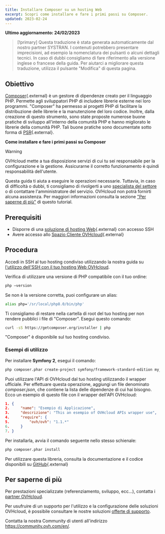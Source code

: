 ```yaml
---
title: Installare Composer su un hosting Web
excerpt: Scopri come installare e fare i primi passi su Composer.
updated: 2023-02-24
---
```


**Ultimo aggiornamento: 24/02/2023**

> [!primary]
> Questa traduzione è stata generata automaticamente dal nostro partner SYSTRAN. I contenuti potrebbero presentare imprecisioni, ad esempio la nomenclatura dei pulsanti o alcuni dettagli tecnici. In caso di dubbi consigliamo di fare riferimento alla versione inglese o francese della guida. Per aiutarci a migliorare questa traduzione, utilizza il pulsante "Modifica" di questa pagina.
>

## Obiettivo

[Composer](https://getcomposer.org/){.external} è un gestore di dipendenze creato per il linguaggio PHP. Permette agli sviluppatori PHP di includere librerie esterne nei loro programmi. "Composer" ha permesso ai progetti PHP di facilitare la distribuzione delle librerie e la manutenzione del loro codice. Inoltre, dalla creazione di questo strumento, sono state proposte numerose buone pratiche di sviluppo all'interno della comunità PHP e hanno migliorato le librerie della comunità PHP. Tali buone pratiche sono documentate sotto forma di [PSR](http://www.php-fig.org/){.external}.

**Come installare e fare i primi passi su Composer**

> [!warning]
>
> OVHcloud mette a tua disposizione servizi di cui tu sei responsabile per la configurazione e la gestione. Assicurarne il corretto funzionamento è quindi responsabilità dell'utente.
> 
> Questa guida ti aiuta a eseguire le operazioni necessarie. Tuttavia, in caso di difficoltà o dubbi, ti consigliamo di rivolgerti a uno [specialista del settore](https://partner.ovhcloud.com/it/) o di contattare l'amministratore del servizio. OVHcloud non potrà fornirti alcuna assistenza. Per maggiori informazioni consulta la sezione ["Per saperne di più"](#go-further) di questo tutorial.
> 

## Prerequisiti

- Disporre di una [soluzione di hosting Web](https://www.ovhcloud.com/it/web-hosting/){.external} con accesso SSH
- Avere accesso allo [Spazio Cliente OVHcloud](https://www.ovh.com/auth/?action=gotomanager&from=https://www.ovh.it/&ovhSubsidiary=it){.external}

## Procedura

Accedi in SSH al tuo hosting condiviso utilizzando la nostra guida su [l'utilizzo dell'SSH con il tuo hosting Web OVHcloud](/pages/web/hosting/ssh_on_webhosting).

Verifica di utilizzare una versione di PHP compatibile con il tuo ordine:

```bash
php —version
```

Se non è la versione corretta, puoi configurare un alias:

```bash
alias php='/sr/local/php8.0/bin/php'
```

Ti consigliamo di restare nella cartella di root del tuo hosting per non rendere pubblici i file di "Composer". Esegui questo comando:

```bash
curl -sS https://getcomposer.org/installer | php
```

"Composer" è disponibile sul tuo hosting condiviso.

### Esempi di utilizzo

Per installare **Symfony 2**, esegui il comando:

```bash
php composer.phar create-project symfony/framework-standard-edition my_project_name "2.7*"
```

Puoi utilizzare l'API di OVHcloud dal tuo hosting utilizzando il wrapper ufficiale. Per effettuare questa operazione, aggiungi un file denominato *composer.json*, che contiene la lista delle dipendenze di cui hai bisogno. Ecco un esempio di questo file con il wrapper dell'API OVHcloud:

```json
1. {
2.     "name": "Esempio di Applicazione",
3.     "descrizione": "This an esempio of OVHcloud APIs wrapper use",
4.     "require": {
5.         "ovh/ovh": "1.1.*"
6.     }
7. }
```

Per installarla, avvia il comando seguente nello stesso schienale:

```bash
php composer.phar install
```

Per utilizzare questa libreria, consulta la documentazione e il codice disponibili su [GitHub](https://github.com/ovh/php-ovh){.external}

## Per saperne di più <a name="go-further"></a>

Per prestazioni specializzate (referenziamento, sviluppo, ecc...), contatta i [partner OVHcloud](https://partner.ovhcloud.com/it/).

Per usufruire di un supporto per l'utilizzo e la configurazione delle soluzioni OVHcloud, è possibile consultare le nostre soluzioni [offerte di supporto](https://www.ovhcloud.com/it/support-levels/).

Contatta la nostra Community di utenti all'indirizzo <https://community.ovh.com/en/>.